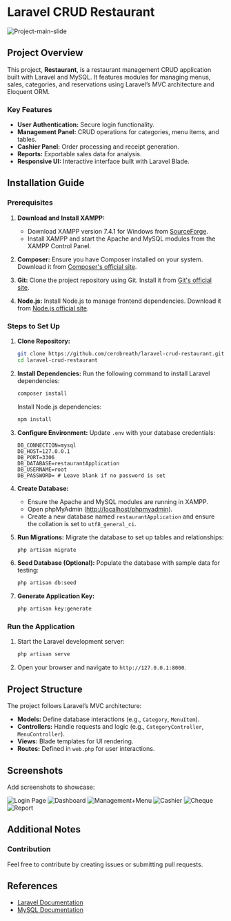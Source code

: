 # Laravel CRUD Restaurant

![Project-main-slide](public/images/screenshots/Project%20main%20slide.png)

## Project Overview

This project, **Restaurant**, is a restaurant management CRUD application built with Laravel and MySQL. It features modules for managing menus, sales, categories, and reservations using Laravel’s MVC architecture and Eloquent ORM.

### Key Features

- **User Authentication:** Secure login functionality.
- **Management Panel:** CRUD operations for categories, menu items, and tables.
- **Cashier Panel:** Order processing and receipt generation.
- **Reports:** Exportable sales data for analysis.
- **Responsive UI:** Interactive interface built with Laravel Blade.

## Installation Guide

### Prerequisites

1. **Download and Install XAMPP:**

    - Download XAMPP version 7.4.1 for Windows from [SourceForge](https://sourceforge.net/projects/xampp/files/XAMPP%20Windows/7.4.1/).
    - Install XAMPP and start the Apache and MySQL modules from the XAMPP Control Panel.

2. **Composer:**
   Ensure you have Composer installed on your system. Download it from [Composer's official site](https://getcomposer.org/).

3. **Git:**
   Clone the project repository using Git. Install it from [Git's official site](https://git-scm.com/).

4. **Node.js:**
   Install Node.js to manage frontend dependencies. Download it from [Node.js official site](https://nodejs.org/).

### Steps to Set Up

1. **Clone Repository:**

   ```bash
   git clone https://github.com/cerobreath/laravel-crud-restaurant.git
   cd laravel-crud-restaurant
   ```

2. **Install Dependencies:**
   Run the following command to install Laravel dependencies:

   ```bash
   composer install
   ```

   Install Node.js dependencies:

   ```bash
   npm install
   ```

3. **Configure Environment:**
   Update `.env` with your database credentials:

   ```env
   DB_CONNECTION=mysql
   DB_HOST=127.0.0.1
   DB_PORT=3306
   DB_DATABASE=restaurantApplication
   DB_USERNAME=root
   DB_PASSWORD= # Leave blank if no password is set
   ```

4. **Create Database:**

    - Ensure the Apache and MySQL modules are running in XAMPP.
    - Open phpMyAdmin ([http://localhost/phpmyadmin](http://localhost/phpmyadmin)).
    - Create a new database named `restaurantApplication` and ensure the collation is set to `utf8_general_ci`.

5. **Run Migrations:**
   Migrate the database to set up tables and relationships:

   ```bash
   php artisan migrate
   ```

6. **Seed Database (Optional):**
   Populate the database with sample data for testing:

   ```bash
   php artisan db:seed
   ```

7. **Generate Application Key:**

   ```bash
   php artisan key:generate
   ```

### Run the Application

1. Start the Laravel development server:
   ```bash
   php artisan serve
   ```
2. Open your browser and navigate to `http://127.0.0.1:8000`.

## Project Structure

The project follows Laravel’s MVC architecture:

- **Models:** Define database interactions (e.g., `Category`, `MenuItem`).
- **Controllers:** Handle requests and logic (e.g., `CategoryController`, `MenuController`).
- **Views:** Blade templates for UI rendering.
- **Routes:** Defined in `web.php` for user interactions.

## Screenshots

Add screenshots to showcase:

![Login Page](public/images/screenshots/Login%20Page.png)
![Dashboard](public/images/screenshots/Dashboard.png)
![Management+Menu](public/images/screenshots/Management+Menu.png)
![Cashier](public/images/screenshots/Cashier.png)
![Cheque](public/images/screenshots/Cheque.png)
![Report](public/images/screenshots/Report.png)

## Additional Notes

### Contribution

Feel free to contribute by creating issues or submitting pull requests.

## References

- [Laravel Documentation](https://laravel.com/docs)
- [MySQL Documentation](https://dev.mysql.com/doc/)
